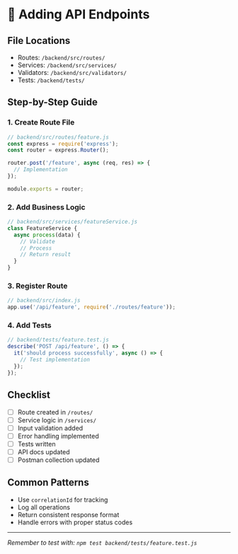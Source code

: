 # 📡 Adding API Endpoints

## File Locations
- Routes: `/backend/src/routes/`
- Services: `/backend/src/services/`
- Validators: `/backend/src/validators/`
- Tests: `/backend/tests/`

## Step-by-Step Guide

### 1. Create Route File
```javascript
// backend/src/routes/feature.js
const express = require('express');
const router = express.Router();

router.post('/feature', async (req, res) => {
  // Implementation
});

module.exports = router;
```

### 2. Add Business Logic
```javascript
// backend/src/services/featureService.js
class FeatureService {
  async process(data) {
    // Validate
    // Process
    // Return result
  }
}
```

### 3. Register Route
```javascript
// backend/src/index.js
app.use('/api/feature', require('./routes/feature'));
```

### 4. Add Tests
```javascript
// backend/tests/feature.test.js
describe('POST /api/feature', () => {
  it('should process successfully', async () => {
    // Test implementation
  });
});
```

## Checklist
- [ ] Route created in `/routes/`
- [ ] Service logic in `/services/`
- [ ] Input validation added
- [ ] Error handling implemented
- [ ] Tests written
- [ ] API docs updated
- [ ] Postman collection updated

## Common Patterns
- Use `correlationId` for tracking
- Log all operations
- Return consistent response format
- Handle errors with proper status codes

---
*Remember to test with: `npm test backend/tests/feature.test.js`*